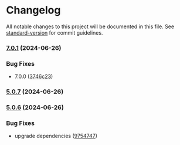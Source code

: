 # Changelog

All notable changes to this project will be documented in this file. See [standard-version](https://github.com/conventional-changelog/standard-version) for commit guidelines.

### [7.0.1](https://github.com/shellscape/webpack-hot-client/compare/v5.0.8...v7.0.1) (2024-06-26)


### Bug Fixes

* 7.0.0 ([3746c23](https://github.com/shellscape/webpack-hot-client/commit/3746c2329a845d7436bb10be456e3b5519b23597))

### [5.0.7](https://github.com/shellscape/webpack-hot-client/compare/v5.0.6...v5.0.7) (2024-06-26)

### [5.0.6](https://github.com/shellscape/webpack-hot-client/compare/v4.2.0...v5.0.6) (2024-06-26)


### Bug Fixes

* upgrade dependencies ([9754747](https://github.com/shellscape/webpack-hot-client/commit/9754747a321fd0bb88d3e67bff2d3c73f0af7d14))
